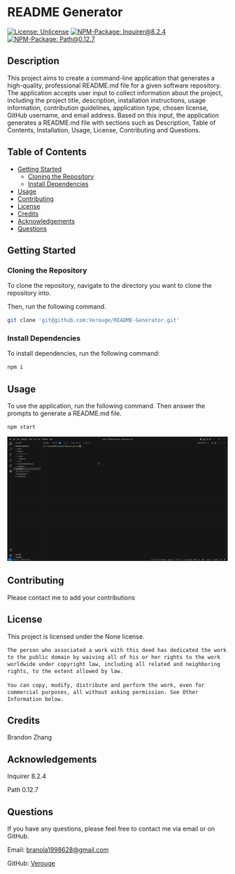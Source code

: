 # README Generator

[![License: Unlicense](https://img.shields.io/badge/License-CC0_1.0-lightgrey.svg)](https://creativecommons.org/publicdomain/zero/1.0/)
[![NPM-Package: Inquirer@8.2.4](https://img.shields.io/badge/NPM_Package-Inquirer@8.2.4-lightgreen.svg)](https://www.npmjs.com/package/inquirer)
[![NPM-Package: Path@0.12.7](https://img.shields.io/badge/NPM_Package-Path@0.12.7-red.svg)](https://www.npmjs.com/package/path)

## Description

This project aims to create a command-line application that generates a high-quality, professional README.md file for a given software repository. The application accepts user input to collect information about the project, including the project title, description, installation instructions, usage information, contribution guidelines, application type, chosen license, GitHub username, and email address. Based on this input, the application generates a README.md file with sections such as Description, Table of Contents, Installation, Usage, License, Contributing and Questions.

## Table of Contents

- [Getting Started](#getting-started)
  - [Cloning the Repository](#cloning-the-repository)
  - [Install Dependencies](#install-dependencies)
- [Usage](#usage)
- [Contributing](#contributing)
- [License](#license)
- [Credits](#credits)
- [Acknowledgements](#acknowledgements)
- [Questions](#questions)

## Getting Started

### Cloning the Repository

To clone the repository, navigate to the directory you want to clone the repository into.

Then, run the following command.

```bash
git clone 'git@github.com:Verouge/README-Generator.git'
```

### Install Dependencies

To install dependencies, run the following command:

```bash
npm i
```

## Usage

To use the application, run the following command. Then answer the prompts to generate a README.md file.

```bash
npm start
```

![](/assets/demo.gif)

## Contributing

Please contact me to add your contributions

## License

This project is licensed under the None license.

```
The person who associated a work with this deed has dedicated the work to the public domain by waiving all of his or her rights to the work worldwide under copyright law, including all related and neighboring rights, to the extent allowed by law.

You can copy, modify, distribute and perform the work, even for commercial purposes, all without asking permission. See Other Information below.
```

## Credits

Brandon Zhang

## Acknowledgements

Inquirer 8.2.4

Path 0.12.7

## Questions

If you have any questions, please feel free to contact me via email or on GitHub.

Email: branola1998628@gmail.com

GitHub: [Verouge](https://github.com/Verouge)
